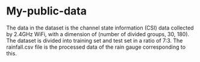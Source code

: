 # My-public-data
The data in the dataset is the channel state information (CSI) data collected by 2.4GHz WiFi, with a dimension of (number of divided groups, 30, 180). The dataset is divided into training set and test set in a ratio of 7:3. The rainfall.csv file is the processed data of the rain gauge corresponding to this.
